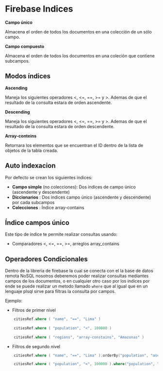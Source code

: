 # Firebase Indices

**Campo único** 

  Almacena el orden de todos los documentos en una colección de un sólo campo.

**Campo compuesto** 

  Almacena el orden de todos los documentos en una coleción que contiene subcampos.

## Modos índices

**Ascending**

  Maneja los siguientes operadores <, <=, ==, >= y >. Ademas de que el resultado de la consulta estara de orden ascendente.   

**Descending**

  Maneja los siguientes operadores <, <=, ==, >= y >. Ademas de que el resultado de la consulta estara de orden descendente.

**Array-conteins**

  Retornara los elementos que se encuentran el ID dentro de la lista de objetos de la tabla creada.

## Auto indexacion 
  Por defecto se crean los siguientes índices: 
  - **Campo simple** (no colecciones): Dos índices de campo único (ascendente y descendente)
  - **Diccionarios** : Dos índices campo único (ascendente y descendente) por cada subcampos
  - **Colecciones**  : Índice array-contains
  
## Índice campos único
  Este tipo de índice te permite realizar consultas usando: 
  - Comparadores <, <=, ==, >=, arreglos array_contains

## Operadores Condicionales 
  Dentro de la libreria de firebase la cual se conecta con el la base de datos remota NoSQL nosotros deberemos poder realizar consultas mediantes campos de los documentos, o en cualquier otro caso por los indices por ende se puede realizar un metodo llamado ```where``` que al igual que en un lenguaje plsql sirve para filtras la consulta por campos.
  
  Ejemplo: 
  
  - Filtros de primer nivel 
```kotlin
    citiesRef.where ( "name", "==", "Lima" )
    
    citiesRef.where ( "population", "<", 100000 )
    
    citiesRef.where ( "regions", "array-constains", "Amazonas" )
```
  - Filtros de segundo nivel
  
```kotlin
    citiesRef.where ( "name", "==", "Lima" ).orderBy("population", "asc")

    citiesRef.where ( "population", "<", 100000 ).where("population", "<", 3000)
```
  

